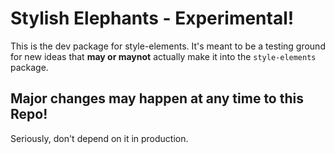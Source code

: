 # Stylish Elephants - Experimental!

This is the dev package for style-elements.  It's meant to be a testing ground for new ideas that __may or maynot__ actually make it into the `style-elements` package.

## Major changes may happen at any time to this Repo!

Seriously, don't depend on it in production. 